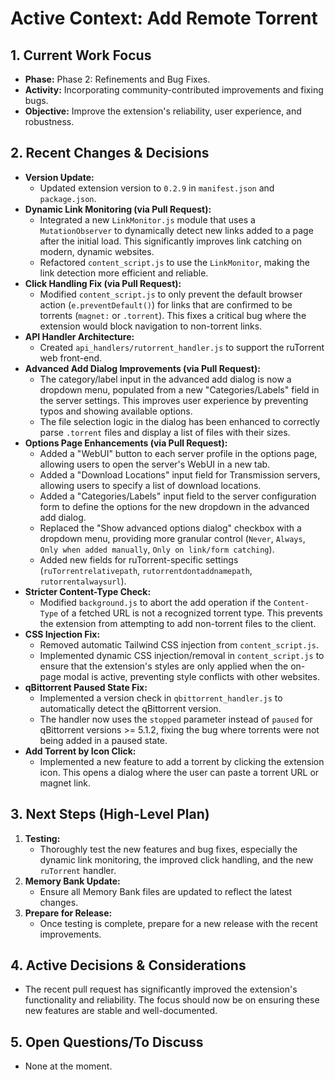 # Active Context: Add Remote Torrent

## 1. Current Work Focus

-   **Phase:** Phase 2: Refinements and Bug Fixes.
-   **Activity:** Incorporating community-contributed improvements and fixing bugs.
-   **Objective:** Improve the extension's reliability, user experience, and robustness.

## 2. Recent Changes & Decisions

-   **Version Update:**
    -   Updated extension version to `0.2.9` in `manifest.json` and `package.json`.
-   **Dynamic Link Monitoring (via Pull Request):**
    -   Integrated a new `LinkMonitor.js` module that uses a `MutationObserver` to dynamically detect new links added to a page after the initial load. This significantly improves link catching on modern, dynamic websites.
    -   Refactored `content_script.js` to use the `LinkMonitor`, making the link detection more efficient and reliable.
-   **Click Handling Fix (via Pull Request):**
    -   Modified `content_script.js` to only prevent the default browser action (`e.preventDefault()`) for links that are confirmed to be torrents (`magnet:` or `.torrent`). This fixes a critical bug where the extension would block navigation to non-torrent links.
-   **API Handler Architecture:**
    -   Created `api_handlers/rutorrent_handler.js` to support the ruTorrent web front-end.
-   **Advanced Add Dialog Improvements (via Pull Request):**
    -   The category/label input in the advanced add dialog is now a dropdown menu, populated from a new "Categories/Labels" field in the server settings. This improves user experience by preventing typos and showing available options.
    -   The file selection logic in the dialog has been enhanced to correctly parse `.torrent` files and display a list of files with their sizes.
-   **Options Page Enhancements (via Pull Request):**
    -   Added a "WebUI" button to each server profile in the options page, allowing users to open the server's WebUI in a new tab.
    -   Added a "Download Locations" input field for Transmission servers, allowing users to specify a list of download locations.
    -   Added a "Categories/Labels" input field to the server configuration form to define the options for the new dropdown in the advanced add dialog.
    -   Replaced the "Show advanced options dialog" checkbox with a dropdown menu, providing more granular control (`Never`, `Always`, `Only when added manually`, `Only on link/form catching`).
    -   Added new fields for ruTorrent-specific settings (`ruTorrentrelativepath`, `rutorrentdontaddnamepath`, `rutorrentalwaysurl`).
-   **Stricter Content-Type Check:**
    -   Modified `background.js` to abort the add operation if the `Content-Type` of a fetched URL is not a recognized torrent type. This prevents the extension from attempting to add non-torrent files to the client.
-   **CSS Injection Fix:**
    -   Removed automatic Tailwind CSS injection from `content_script.js`.
    -   Implemented dynamic CSS injection/removal in `content_script.js` to ensure that the extension's styles are only applied when the on-page modal is active, preventing style conflicts with other websites.
-   **qBittorrent Paused State Fix:**
    -   Implemented a version check in `qbittorrent_handler.js` to automatically detect the qBittorrent version.
    -   The handler now uses the `stopped` parameter instead of `paused` for qBittorrent versions >= 5.1.2, fixing the bug where torrents were not being added in a paused state.
-   **Add Torrent by Icon Click:**
    -   Implemented a new feature to add a torrent by clicking the extension icon. This opens a dialog where the user can paste a torrent URL or magnet link.

## 3. Next Steps (High-Level Plan)

1.  **Testing:**
    -   Thoroughly test the new features and bug fixes, especially the dynamic link monitoring, the improved click handling, and the new `ruTorrent` handler.
2.  **Memory Bank Update:**
    -   Ensure all Memory Bank files are updated to reflect the latest changes.
3.  **Prepare for Release:**
    -   Once testing is complete, prepare for a new release with the recent improvements.

## 4. Active Decisions & Considerations

-   The recent pull request has significantly improved the extension's functionality and reliability. The focus should now be on ensuring these new features are stable and well-documented.

## 5. Open Questions/To Discuss
-   None at the moment.
